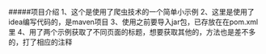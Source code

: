 #####项目介绍
1、这个是使用了爬虫技术的一个简单小示例
2、这里是使用了idea编写代码的，是maven项目
3、使用之前要导入jar包，已存放在在pom.xml里
4、用了两个示例获取了不同页面的标题，想要获取其他的，方法也是差不多的，打了相应的注释